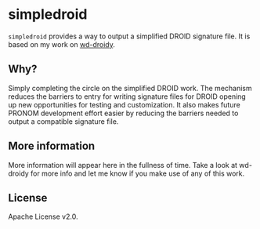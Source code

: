 # simpledroid

`simpledroid` provides a way to output a simplified DROID signature file. It is
based on my work on [wd-droidy][wddroidy-1].

[wddroidy-1]: https://exponentialdecay.co.uk/blog/making-droid-work-with-wikidata/

## Why?

Simply completing the circle on the simplified DROID work. The mechanism reduces
the barriers to entry for writing signature files for DROID opening up new
opportunities for testing and customization. It also makes future PRONOM
development effort easier by reducing the barriers needed to output a compatible
signature file.

## More information

More information will appear here in the fullness of time. Take a look at
wd-droidy for more info and let me know if you make use of any of this work.

## License

Apache License v2.0.

